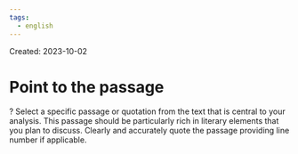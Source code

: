 ```yaml
---
tags:
  - english
---
```

Created: 2023-10-02

# Point to the passage
?
Select a specific passage or quotation from the text that is central to your analysis. This passage should be particularly rich in literary elements that you plan to discuss. Clearly and accurately quote the passage providing line number if applicable.
